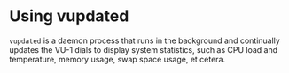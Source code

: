 # Using vupdated

`vupdated` is a daemon process that runs in the background and continually updates
the VU-1 dials to display system statistics, such as CPU load and temperature,
memory usage, swap space usage, et cetera.